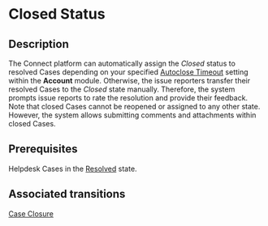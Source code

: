 # Closed Status
## Description
The Connect platform can automatically assign the *Closed* status to resolved Cases depending on your specified [Autoclose Timeout](https://connect.cloudblue.com/community/modules/account/single-sign-on/azure-active-directory/) setting within the **Account** module. 
Otherwise, the issue reporters transfer their resolved Cases to the *Closed* state manually. Therefore, the system prompts issue reports to rate the resolution and provide their feedback.
Note that closed Cases cannot be reopened or assigned to any other state. However, the system allows submitting comments and attachments within closed Cases.
## Prerequisites
Helpdesk Cases in the [Resolved](s-c-resolved.html) state.
## Associated transitions
[Case Closure](t-5-res-closed.html)
